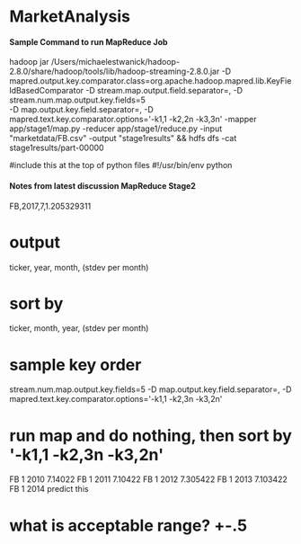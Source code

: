# MarketAnalysis

#### Sample Command to run MapReduce Job
hadoop jar /Users/michaelestwanick/hadoop-2.8.0/share/hadoop/tools/lib/hadoop-streaming-2.8.0.jar 
-D mapred.output.key.comparator.class=org.apache.hadoop.mapred.lib.KeyFieldBasedComparator 
-D stream.map.output.field.separator=, 
-D stream.num.map.output.key.fields=5  
-D map.output.key.field.separator=, 
-D mapred.text.key.comparator.options='-k1,1 -k2,2n -k3,3n' 
-mapper app/stage1/map.py 
-reducer app/stage1/reduce.py 
-input "marketdata/FB.csv" 
-output "stage1results" 
&& hdfs dfs -cat stage1results/part-00000

#include this at the top of python files
#!/usr/bin/env python

#### Notes from latest discussion MapReduce Stage2
FB,2017,7,1.205329311
# output
ticker, year, month, (stdev per month)

# sort by 
ticker, month, year, (stdev per month)

# sample key order
stream.num.map.output.key.fields=5  -D map.output.key.field.separator=, -D mapred.text.key.comparator.options='-k1,1 -k2,3n -k3,2n'
# run map and do nothing, then sort by '-k1,1 -k2,3n -k3,2n'
FB 1 2010 7.14022
FB 1 2011 7.10422
FB 1 2012 7.305422
FB 1 2013 7.103422
FB 1 2014 predict this 

# what is acceptable range? +-.5
